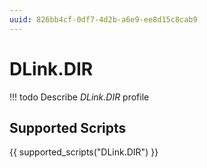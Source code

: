 ```yaml
---
uuid: 826bb4cf-0df7-4d2b-a6e9-ee8d15c8cab9
---
```



# DLink.DIR


<!-- prettier-ignore -->
!!! todo
    Describe *DLink.DIR* profile

## Supported Scripts

{{ supported_scripts("DLink.DIR") }}
